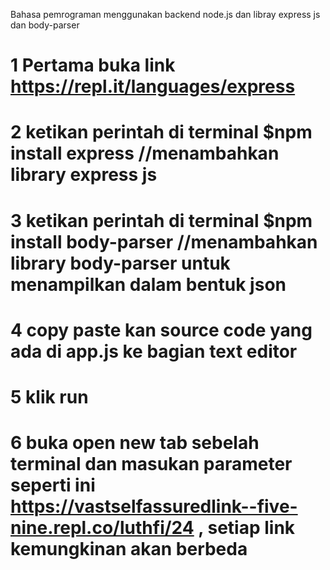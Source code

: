Bahasa pemrograman menggunakan backend node.js dan libray express js dan body-parser

# 1 Pertama buka link https://repl.it/languages/express
# 2 ketikan perintah di terminal $npm install express //menambahkan library express js
# 3 ketikan perintah di terminal $npm install body-parser //menambahkan library body-parser untuk menampilkan dalam bentuk json
# 4 copy paste kan source code yang ada di app.js ke bagian text editor
# 5 klik run 
# 6 buka open new tab sebelah terminal dan masukan parameter seperti ini https://vastselfassuredlink--five-nine.repl.co/luthfi/24 , setiap link kemungkinan akan berbeda
